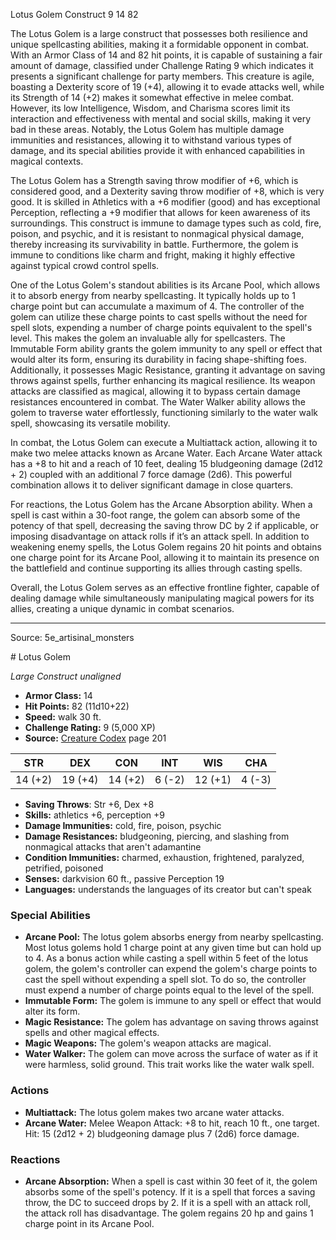 <MonsterName/>Lotus Golem</MonsterName>
<CreatureType/>Construct</CreatureType>
<CR/>9</CR>
<AC/>14</AC>
<HP/>82</HP>
<summary>The Lotus Golem is a large construct that possesses both resilience and unique spellcasting abilities, making it a formidable opponent in combat. With an Armor Class of 14 and 82 hit points, it is capable of sustaining a fair amount of damage, classified under Challenge Rating 9 which indicates it presents a significant challenge for party members. This creature is agile, boasting a Dexterity score of 19 (+4), allowing it to evade attacks well, while its Strength of 14 (+2) makes it somewhat effective in melee combat. However, its low Intelligence, Wisdom, and Charisma scores limit its interaction and effectiveness with mental and social skills, making it very bad in these areas. Notably, the Lotus Golem has multiple damage immunities and resistances, allowing it to withstand various types of damage, and its special abilities provide it with enhanced capabilities in magical contexts.</summary>

<detail>

The Lotus Golem has a Strength saving throw modifier of +6, which is considered good, and a Dexterity saving throw modifier of +8, which is very good. It is skilled in Athletics with a +6 modifier (good) and has exceptional Perception, reflecting a +9 modifier that allows for keen awareness of its surroundings. This construct is immune to damage types such as cold, fire, poison, and psychic, and it is resistant to nonmagical physical damage, thereby increasing its survivability in battle. Furthermore, the golem is immune to conditions like charm and fright, making it highly effective against typical crowd control spells.

One of the Lotus Golem's standout abilities is its Arcane Pool, which allows it to absorb energy from nearby spellcasting. It typically holds up to 1 charge point but can accumulate a maximum of 4. The controller of the golem can utilize these charge points to cast spells without the need for spell slots, expending a number of charge points equivalent to the spell's level. This makes the golem an invaluable ally for spellcasters. The Immutable Form ability grants the golem immunity to any spell or effect that would alter its form, ensuring its durability in facing shape-shifting foes. Additionally, it possesses Magic Resistance, granting it advantage on saving throws against spells, further enhancing its magical resilience. Its weapon attacks are classified as magical, allowing it to bypass certain damage resistances encountered in combat. The Water Walker ability allows the golem to traverse water effortlessly, functioning similarly to the water walk spell, showcasing its versatile mobility.

In combat, the Lotus Golem can execute a Multiattack action, allowing it to make two melee attacks known as Arcane Water. Each Arcane Water attack has a +8 to hit and a reach of 10 feet, dealing 15 bludgeoning damage (2d12 + 2) coupled with an additional 7 force damage (2d6). This powerful combination allows it to deliver significant damage in close quarters.

For reactions, the Lotus Golem has the Arcane Absorption ability. When a spell is cast within a 30-foot range, the golem can absorb some of the potency of that spell, decreasing the saving throw DC by 2 if applicable, or imposing disadvantage on attack rolls if it’s an attack spell. In addition to weakening enemy spells, the Lotus Golem regains 20 hit points and obtains one charge point for its Arcane Pool, allowing it to maintain its presence on the battlefield and continue supporting its allies through casting spells.

Overall, the Lotus Golem serves as an effective frontline fighter, capable of dealing damage while simultaneously manipulating magical powers for its allies, creating a unique dynamic in combat scenarios.</detail>



---

Source: 5e_artisinal_monsters

<statblock>
# Lotus Golem

*Large* *Construct* *unaligned*

- **Armor Class:** 14
- **Hit Points:** 82 (11d10+22)
- **Speed:** walk 30 ft.
- **Challenge Rating:** 9 (5,000 XP)
- **Source:** [Creature Codex](https://koboldpress.com/kpstore/product/creature-codex-for-5th-edition-dnd) page 201

| STR | DEX | CON | INT | WIS | CHA |
| --- | --- | --- | --- | --- | --- |
| 14 (+2) | 19 (+4) | 14 (+2) | 6 (-2) | 12 (+1) | 4 (-3) |

- **Saving Throws**: Str +6, Dex +8
- **Skills:** athletics +6, perception +9
- **Damage Immunities:** cold, fire, poison, psychic
- **Damage Resistances:** bludgeoning, piercing, and slashing from nonmagical attacks that aren't adamantine
- **Condition Immunities:** charmed, exhaustion, frightened, paralyzed, petrified, poisoned
- **Senses:** darkvision 60 ft., passive Perception 19
- **Languages:** understands the languages of its creator but can't speak

### Special Abilities

- **Arcane Pool:** The lotus golem absorbs energy from nearby spellcasting. Most lotus golems hold 1 charge point at any given time but can hold up to 4. As a bonus action while casting a spell within 5 feet of the lotus golem, the golem's controller can expend the golem's charge points to cast the spell without expending a spell slot. To do so, the controller must expend a number of charge points equal to the level of the spell.
- **Immutable Form:** The golem is immune to any spell or effect that would alter its form.
- **Magic Resistance:** The golem has advantage on saving throws against spells and other magical effects.
- **Magic Weapons:** The golem's weapon attacks are magical.
- **Water Walker:** The golem can move across the surface of water as if it were harmless, solid ground. This trait works like the water walk spell.

### Actions

- **Multiattack:** The lotus golem makes two arcane water attacks.
- **Arcane Water:** Melee Weapon Attack: +8 to hit, reach 10 ft., one target. Hit: 15 (2d12 + 2) bludgeoning damage plus 7 (2d6) force damage.

### Reactions

- **Arcane Absorption:** When a spell is cast within 30 feet of it, the golem absorbs some of the spell's potency. If it is a spell that forces a saving throw, the DC to succeed drops by 2. If it is a spell with an attack roll, the attack roll has disadvantage. The golem regains 20 hp and gains 1 charge point in its Arcane Pool.


</statblock>


